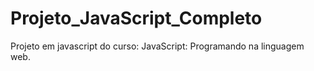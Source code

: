 # Projeto_JavaScript_Completo
Projeto em javascript do curso: JavaScript: Programando na linguagem web.
